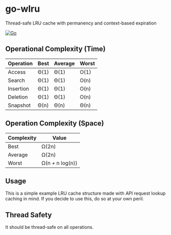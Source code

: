 # go-wlru
Thread-safe LRU cache with permanency and context-based expiration

[![Go](https://github.com/heucuva/go-wlru/actions/workflows/go.yml/badge.svg)](https://github.com/heucuva/go-wlru/actions/workflows/go.yml)


## Operational Complexity (Time)

| Operation | Best        | Average     | Worst       |
|-----------|-------------|-------------|-------------|
| Access    | Θ(1)        | Θ(1)        | O(1)        |
| Search    | Θ(1)        | Θ(1)        | O(n)        |
| Insertion | Θ(1)        | Θ(1)        | O(n)        |
| Deletion  | Θ(1)        | Θ(1)        | O(n)        |
| Snapshot  | Θ(n)        | Θ(n)        | Θ(n)        |

## Operation Complexity (Space)

| Complexity | Value           |
|------------|-----------------|
| Best       | Ω(2n)           |
| Average    | Ω(2n)           |
| Worst      | Ω(n + n log(n)) |

## Usage
This is a simple example LRU cache structure made with API request lookup caching in mind. If you decide to use this, do so at your own peril.

## Thread Safety
It should be thread-safe on all operations.
